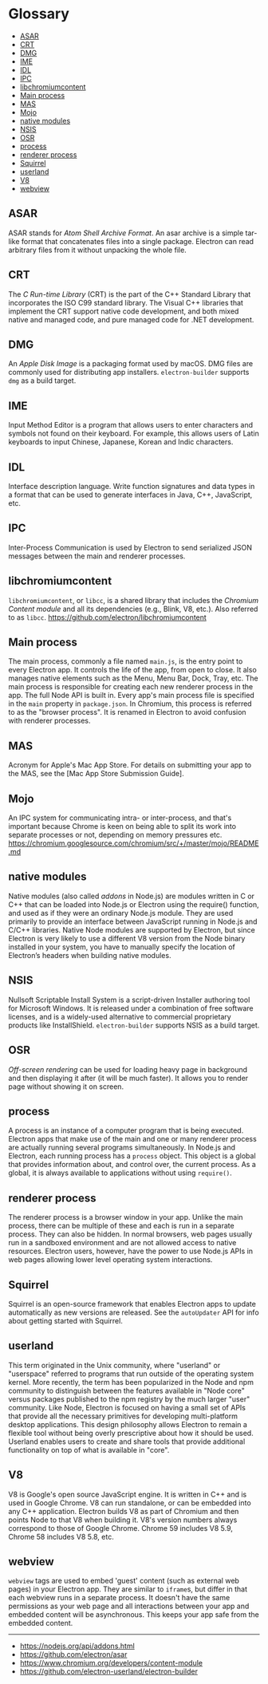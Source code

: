 # Glossary

<!-- TOC -->

- [ASAR](#asar)
- [CRT](#crt)
- [DMG](#dmg)
- [IME](#ime)
- [IDL](#idl)
- [IPC](#ipc)
- [libchromiumcontent](#libchromiumcontent)
- [Main process](#main-process)
- [MAS](#mas)
- [Mojo](#mojo)
- [native modules](#native-modules)
- [NSIS](#nsis)
- [OSR](#osr)
- [process](#process)
- [renderer process](#renderer-process)
- [Squirrel](#squirrel)
- [userland](#userland)
- [V8](#v8)
- [webview](#webview)

<!-- /TOC -->

## ASAR
ASAR stands for *Atom Shell Archive Format*. An asar archive is a simple tar-like format that concatenates files into a single package. Electron can read arbitrary files from it without unpacking the whole file.

## CRT
The *C Run-time Library* (CRT) is the part of the C++ Standard Library that incorporates the ISO C99 standard library. The Visual C++ libraries that implement the CRT support native code development, and both mixed native and managed code, and pure managed code for .NET development.

## DMG
An *Apple Disk Image* is a packaging format used by macOS. DMG files are commonly used for distributing app installers. `electron-builder` supports `dmg` as a build target.

## IME
Input Method Editor is a program that allows users to enter characters and symbols not found on their keyboard. For example, this allows users of Latin keyboards to input Chinese, Japanese, Korean and Indic characters.

## IDL
Interface description language. Write function signatures and data types in a format that can be used to generate interfaces in Java, C++, JavaScript, etc.

## IPC
Inter-Process Communication is used by Electron to send serialized JSON messages between the main and renderer processes.

## libchromiumcontent
`libchromiumcontent`, or `libcc`, is a shared library that includes the *Chromium Content module* and all its dependencies (e.g., Blink, V8, etc.). Also referred to as `libcc`. https://github.com/electron/libchromiumcontent

## Main process
The main process, commonly a file named `main.js`, is the entry point to every Electron app. It controls the life of the app, from open to close. It also manages native elements such as the Menu, Menu Bar, Dock, Tray, etc. The main process is responsible for creating each new renderer process in the app. The full Node API is built in. Every app's main process file is specified in the `main` property in `package.json`. In Chromium, this process is referred to as the "browser process". It is renamed in Electron to avoid confusion with renderer processes.

## MAS
Acronym for Apple's Mac App Store. For details on submitting your app to the MAS, see the [Mac App Store Submission Guide].

## Mojo
An IPC system for communicating intra- or inter-process, and that's important because Chrome is keen on being able to split its work into separate processes or not, depending on memory pressures etc. 
https://chromium.googlesource.com/chromium/src/+/master/mojo/README.md

## native modules
Native modules (also called *addons* in Node.js) are modules written in C or C++ that can be loaded into Node.js or Electron using the require() function, and used as if they were an ordinary Node.js module. They are used primarily to provide an interface between JavaScript running in Node.js and C/C++ libraries. Native Node modules are supported by Electron, but since Electron is very likely to use a different V8 version from the Node binary installed in your system, you have to manually specify the location of Electron’s headers when building native modules.

## NSIS
Nullsoft Scriptable Install System is a script-driven Installer authoring tool for Microsoft Windows. It is released under a combination of free software licenses, and is a widely-used alternative to commercial proprietary products like InstallShield. `electron-builder` supports NSIS as a build target.

## OSR
*Off-screen rendering* can be used for loading heavy page in background and then displaying it after (it will be much faster). It allows you to render page without showing it on screen.

## process
A process is an instance of a computer program that is being executed. Electron apps that make use of the main and one or many renderer process are actually running several programs simultaneously. In Node.js and Electron, each running process has a `process` object. This object is a global that provides information about, and control over, the current process. As a global, it is always available to applications without using `require()`.

## renderer process
The renderer process is a browser window in your app. Unlike the main process, there can be multiple of these and each is run in a separate process. They can also be hidden. In normal browsers, web pages usually run in a sandboxed environment and are not allowed access to native resources. Electron users, however, have the power to use Node.js APIs in web pages allowing lower level operating system interactions.

## Squirrel
Squirrel is an open-source framework that enables Electron apps to update automatically as new versions are released. See the `autoUpdater` API for info about getting started with Squirrel.

## userland
This term originated in the Unix community, where "userland" or "userspace" referred to programs that run outside of the operating system kernel. More recently, the term has been popularized in the Node and npm community to distinguish between the features available in "Node core" versus packages published to the npm registry by the much larger "user" community. Like Node, Electron is focused on having a small set of APIs that provide all the necessary primitives for developing multi-platform desktop applications. This design philosophy allows Electron to remain a flexible tool without being overly prescriptive about how it should be used. Userland enables users to create and share tools that provide additional functionality on top of what is available in "core".

## V8
V8 is Google's open source JavaScript engine. It is written in C++ and is used in Google Chrome. V8 can run standalone, or can be embedded into any C++ application. Electron builds V8 as part of Chromium and then points Node to that V8 when building it. V8's version numbers always correspond to those of Google Chrome. Chrome 59 includes V8 5.9, Chrome 58 includes V8 5.8, etc.

## webview
`webview` tags are used to embed 'guest' content (such as external web pages) in your Electron app. They are similar to `iframe`s, but differ in that each webview runs in a separate process. It doesn't have the same permissions as your web page and all interactions between your app and embedded content will be asynchronous. This keeps your app safe from the embedded content.


---

- https://nodejs.org/api/addons.html
- https://github.com/electron/asar
- https://www.chromium.org/developers/content-module
- https://github.com/electron-userland/electron-builder
